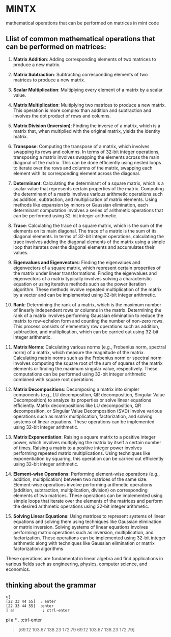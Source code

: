 # MINTX
mathematical operations that can be performed on matrices in mint code


## Llist of common mathematical operations that can be performed on matrices:

1. **Matrix Addition**: Adding corresponding elements of two matrices to produce a new matrix.
   
2. **Matrix Subtraction**: Subtracting corresponding elements of two matrices to produce a new matrix.
   
3. **Scalar Multiplication**: Multiplying every element of a matrix by a scalar value.
   
4. **Matrix Multiplication**: Multiplying two matrices to produce a new matrix. This operation is more complex than addition and subtraction and involves the dot product of rows and columns.
   
5. **Matrix Division (Inversion)**: Finding the inverse of a matrix, which is a matrix that, when multiplied with the original matrix, yields the identity matrix.
   
6. **Transpose**: Computing the transpose of a matrix, which involves swapping its rows and columns.
In terms of 32-bit integer operations, transposing a matrix involves swapping the elements across the main diagonal of the matrix. This can be done efficiently using nested loops to iterate over the rows and columns of the matrix, swapping each element with its corresponding element across the diagonal.

7. **Determinant**: Calculating the determinant of a square matrix, which is a scalar value that represents certain properties of the matrix.
   Computing the determinant of a matrix involves various arithmetic operations such as addition, subtraction, and multiplication of matrix elements. Using methods like expansion by minors or Gaussian elimination, each determinant computation involves a series of arithmetic operations that can be performed using 32-bit integer arithmetic.
   
9. **Trace**: Calculating the trace of a square matrix, which is the sum of the elements on its main diagonal.
   The trace of a matrix is the sum of its diagonal elements. In terms of 32-bit integer operations, calculating the trace involves adding the diagonal elements of the matrix using a simple loop that iterates over the diagonal elements and accumulates their values.


10. **Eigenvalues and Eigenvectors**: Finding the eigenvalues and eigenvectors of a square matrix, which represent certain properties of the matrix under linear transformations. Finding the eigenvalues and eigenvectors of a matrix typically involves solving a characteristic equation or using iterative methods such as the power iteration algorithm. These methods involve repeated multiplication of the matrix by a vector and can be implemented using 32-bit integer arithmetic.
   
11. **Rank**: Determining the rank of a matrix, which is the maximum number of linearly independent rows or columns in the matrix.
    Determining the rank of a matrix involves performing Gaussian elimination to reduce the matrix to row-echelon form and counting the number of non-zero rows. This process consists of elementary row operations such as addition, subtraction, and multiplication, which can be carried out using 32-bit integer arithmetic.
    
13. **Matrix Norms**: Calculating various norms (e.g., Frobenius norm, spectral norm) of a matrix, which measure the magnitude of the matrix.
    Calculating matrix norms such as the Frobenius norm or spectral norm involves computing the square root of the sum of squares of the matrix elements or finding the maximum singular value, respectively. These computations can be performed using 32-bit integer arithmetic combined with square root operations.
    
15. **Matrix Decompositions**: Decomposing a matrix into simpler components (e.g., LU decomposition, QR decomposition, Singular Value Decomposition) to analyze its properties or solve linear equations efficiently. Matrix decompositions like LU decomposition, QR decomposition, or Singular Value Decomposition (SVD) involve various operations such as matrix multiplication, factorization, and solving systems of linear equations. These operations can be implemented using 32-bit integer arithmetic.
    
16. **Matrix Exponentiation**: Raising a square matrix to a positive integer power, which involves multiplying the matrix by itself a certain number of times. Raising a matrix to a positive integer power involves performing repeated matrix multiplications. Using techniques like exponentiation by squaring, this operation can be carried out efficiently using 32-bit integer arithmetic.
    
17. **Element-wise Operations**: Performing element-wise operations (e.g., addition, multiplication) between two matrices of the same size. Element-wise operations involve performing arithmetic operations (addition, subtraction, multiplication, division) on corresponding elements of two matrices. These operations can be implemented using simple loops that iterate over the elements of the matrices and perform the desired arithmetic operations using 32-bit integer arithmetic.
    
18. **Solving Linear Equations**: Using matrices to represent systems of linear equations and solving them using techniques like Gaussian elimination or matrix inversion. Solving systems of linear equations involves performing matrix operations such as inversion, multiplication, and factorization. These operations can be implemented using 32-bit integer arithmetic along with techniques like Gaussian elimination or matrix factorization algorithms

These operations are fundamental in linear algebra and find applications in various fields such as engineering, physics, computer science, and economics.

 
  
     

## thinking about the grammar
```
>[
[22 33 44 55]  ; enter
[22 33 44 55]  ;enter
] a!            ; ctrl-enter
```
pi a * .        ;ctrl-enter
> [69.12 103.67 138.23 172.79
   69.12 103.67 138.23 172.79]
```


